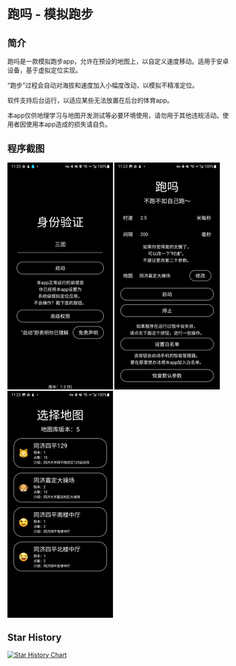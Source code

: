 # 跑吗 - 模拟跑步

## 简介

跑吗是一款模拟跑步app，允许在预设的地图上，以自定义速度移动。适用于安卓设备，基于虚拟定位实现。

“跑步”过程会自动对海拔和速度加入小幅度改动，以模拟不精准定位。

软件支持后台运行，以适应某些无法放置在后台的体育app。

本app仅供地理学习与地图开发测试等必要环境使用，请勿用于其他违规活动。使用者因使用本app造成的损失请自负。

## 程序截图

<img src="readme-img/uauth.jpg" alt="uauth" style="zoom:50%;" />



<img src="readme-img/home.jpg" alt="home" style="zoom:50%;" />



<img src="readme-img/selmap.jpg" alt="selmap" style="zoom:50%;" />

## Star History

[![Star History Chart](https://api.star-history.com/svg?repos=FlowerBlackG/FakeRun&type=Date)](https://star-history.com/#FlowerBlackG/FakeRun&Date)
